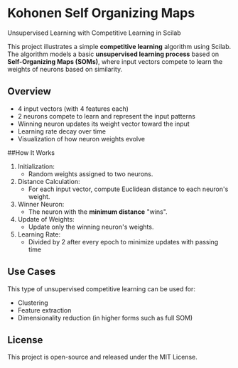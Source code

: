 # Kohonen Self Organizing Maps
Unsupervised Learning with Competitive Learning in Scilab

This project illustrates a simple **competitive learning** algorithm using Scilab. The algorithm models a basic **unsupervised learning process** based on **Self-Organizing Maps (SOMs)**, where input vectors compete to learn the weights of neurons based on similarity.

## Overview

- 4 input vectors (with 4 features each)
- 2 neurons compete to learn and represent the input patterns
- Winning neuron updates its weight vector toward the input
- Learning rate decay over time
- Visualization of how neuron weights evolve

##How It Works

1. Initialization:
   - Random weights assigned to two neurons.
2. Distance Calculation:
   - For each input vector, compute Euclidean distance to each neuron's weight.
3. Winner Neuron:
   - The neuron with the **minimum distance** "wins".
4. Update of Weights:
   - Update only the winning neuron's weights.
5. Learning Rate:
   - Divided by 2 after every epoch to minimize updates with passing time


## Use Cases

This type of unsupervised competitive learning can be used for:
- Clustering
- Feature extraction
- Dimensionality reduction (in higher forms such as full SOM)

## License

This project is open-source and released under the MIT License.
